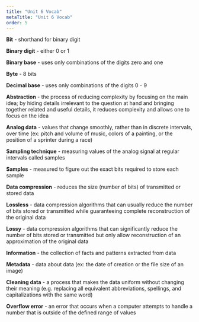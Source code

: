 ```yaml
---
title: "Unit 6 Vocab"
metaTitle: "Unit 6 Vocab"
order: 5
---
```


**Bit** - shorthand for binary digit

**Binary digit** - either 0 or 1

**Binary base** - uses only combinations of the digits zero and one

**Byte** - 8 bits

**Decimal base** - uses only combinations of the digits 0 - 9

**Abstraction** - the process of reducing complexity by focusing on the main idea; by hiding details irrelevant to the question at hand and bringing together related and useful details, it reduces complexity and allows one to focus on the idea

**Analog data** - values that change smoothly, rather than in discrete intervals, over time (ex: pitch and volume of music, colors of a painting, or the position of a sprinter during a race)

**Sampling technique** - measuring values of the analog signal at regular intervals called samples

**Samples** - measured to figure out the exact bits required to store each sample

**Data compression** - reduces the size (number of bits) of transmitted or stored data

**Lossless** - data compression algorithms that can usually reduce the number of bits stored or transmitted while guaranteeing complete reconstruction of the original data

**Lossy** - data compression algorithms that can significantly reduce the number of bits stored or transmitted but only allow reconstruction of an approximation of the original data

**Information** - the collection of facts and patterns extracted from data

**Metadata** - data about data (ex: the date of creation or the file size of an image)

**Cleaning data** - a process that makes the data uniform without changing their meaning (e.g. replacing all equivalent abbreviations, spellings, and capitalizations with the same word)

**Overflow error** - an error that occurs when a computer attempts to handle a number that is outside of the defined range of values